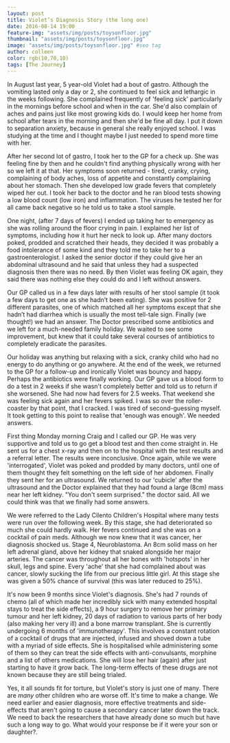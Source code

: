 ```yaml
---
layout: post
title: Violet’s Diagnosis Story (the long one)
date: 2016-08-14 19:00
feature-img: "assets/img/posts/toysonfloor.jpg"
thumbnail: "assets/img/posts/toysonfloor.jpg"
image: "assets/img/posts/toysonfloor.jpg" #seo tag
author: colleen
color: rgb(10,70,10)
tags: [The Journey]
---
```

In August last year, 5 year-old Violet had a bout of gastro. Although the vomiting lasted only a day or 2, she continued to feel sick and lethargic in the weeks following. She complained frequently of 'feeling sick' particularly in the mornings before school and when in the car. She'd also complain of aches and pains just like most growing kids do. I would keep her home from school after tears in the morning and then she'd be fine all day. I put it down to separation anxiety, because in general she really enjoyed school. I was studying at the time and I thought maybe I just needed to spend more time with her.

After her second lot of gastro, I took her to the GP for a check up. She was feeling fine by then and he couldn't find anything physically wrong with her so we left it at that. Her symptoms soon returned - tired, cranky, crying, complaining of body aches, loss of appetite and constantly complaining about her stomach. Then she developed low grade fevers that completely wiped her out. I took her back to the doctor and he ran blood tests showing a low blood count (low iron) and inflammation. The viruses he tested her for all came back negative so he told us to take a stool sample.

One night, (after 7 days of fevers) I ended up taking her to emergency as she was rolling around the floor crying in pain. I explained her list of symptoms, including how it hurt her neck to look up. After many doctors poked, prodded and scratched their heads, they decided it was probably a food intolerance of some kind and they told me to take her to a gastroenterologist. I asked the senior doctor if they could give her an abdominal ultrasound and he said that unless they had a suspected diagnosis then there was no need. By then Violet was feeling OK again, they said there was nothing else they could do and I left without answers.

Our GP called us in a few days later with results of her stool sample (it took a few days to get one as she hadn’t been eating). She was positive for 2 different parasites, one of which matched all her symptoms except that she hadn’t had diarrhea which is usually the most tell-tale sign. Finally (we thought!) we had an answer. The Doctor prescribed some antibiotics and we left for a much-needed family holiday. We waited to see some improvement, but knew that it could take several courses of antibiotics to completely eradicate the parasites.

Our holiday was anything but relaxing with a sick, cranky child who had no energy to do anything or go anywhere. At the end of the week, we returned to the GP for a follow-up and ironically Violet was bouncy and happy. Perhaps the antibiotics were finally working. Our GP gave us a blood form to do a test in 2 weeks if she wasn't completely better and told us to return if she worsened. She had now had fevers for 2.5 weeks. That weekend she was feeling sick again and her fevers spiked. I was so over the roller-coaster by that point, that I cracked. I was tired of second-guessing myself. It took getting to this point to realise that 'enough was enough'. We needed answers.

First thing Monday morning Craig and I called our GP. He was very supportive and told us to go get a blood test and then come straight in. He sent us for a chest x-ray and then on to the hospital with the test results and a referral letter. The results were inconclusive. Once again, while we were 'interrogated', Violet was poked and prodded by many doctors, until one of them thought they felt something on the left side of her abdomen. Finally they sent her for an ultrasound. We returned to our 'cubicle' after the ultrasound and the Doctor explained that they had found a large (8cm) mass near her left kidney. "You don't seem surprised." the doctor said. All we could think was that we finally had some answers.

We were referred to the Lady Cilento Children's Hospital where many tests were run over the following week. By this stage, she had deteriorated so much she could hardly walk. Her fevers continued and she was on a cocktail of pain meds. Although we now knew that it was cancer, her diagnosis shocked us. Stage 4, Neuroblastoma. An 8cm solid mass on her left adrenal gland, above her kidney that snaked alongside her major arteries. The cancer was throughout all her bones with 'hotspots' in her skull, legs and spine. Every 'ache' that she had complained about was cancer, slowly sucking the life from our precious little girl. At this stage she was given a 50% chance of survival (this was later reduced to 25%).

It's now been 9 months since Violet's diagnosis. She's had 7 rounds of chemo (all of which made her incredibly sick with many extended hospital stays to treat the side effects), a 9 hour surgery to remove her primary tumour and her left kidney, 20 days of radiation to various parts of her body (also making her very ill) and a bone marrow transplant. She is currently undergoing 6 months of 'immunotherapy'. This involves a constant rotation of a cocktail of drugs that are injected, infused and shoved down a tube with a myriad of side effects. She is hospitalised while administering some of them so they can treat the side effects with anti-convulsants, morphine and a list of others medications. She will lose her hair (again) after just starting to have it grow back. The long-term effects of these drugs are not known because they are still being trialed.

Yes, it all sounds fit for torture, but Violet's story is just one of many. There are *many* other children who are worse off. It's time to make a change. We need earlier and easier diagnosis, more effective treatments and side-effects that aren't going to cause a secondary cancer later down the track. We need to back the researchers that have already done so much but have such a long way to go. What would your response be if it were your son or daughter?.
